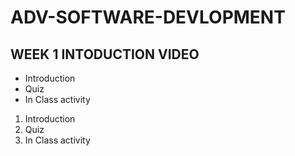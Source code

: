 # ADV-SOFTWARE-DEVLOPMENT

## WEEK 1 INTODUCTION VIDEO

<ul>
  <li>Introduction</li>
  <li>Quiz</li>
  <li>In Class activity</li>
</ul>

<ol>
  <li>Introduction</li>
  <li>Quiz</li>
  <li>In Class activity</li>
</ol>
